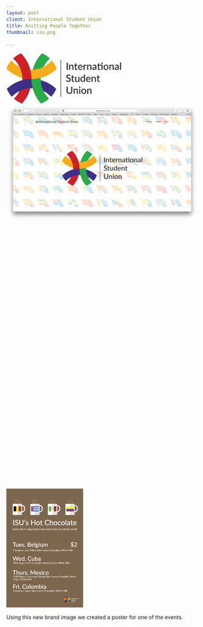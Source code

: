 ```yaml
---
layout: post
client: International Student Union
title: Knitting People Together
thumbnail: isu.png

---
```


<div class="image-container"><img src="../img/isu/ISUlogo.svg" alt="ISU Logo" class="image-center" style="width:60%" /></div>

<div class="image-container"><img src="../img/isu/ISUwebsite.png" alt="ISU Website" /></div>

<div data-configid="15751362/51271555" style="width:100%; height:700px;" class="issuuembed"></div>
<script type="text/javascript" src="//e.issuu.com/embed.js" async="true"></script>

<div class="image-container">
<img src="../img/isu/ISUposter.png" alt="Poster Design" class="image-center" style="width:40%" /></div>

Using this new brand image we created a poster for one of the events.
